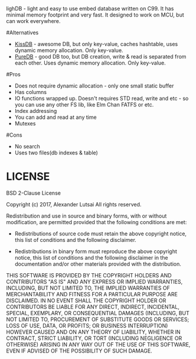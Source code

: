 lighDB - light and easy to use embed database written on C99. It has minimal memory footprint and very fast. It designed to work on MCU, but can work everywhere.

#Alternatives
* [KissDB](https://github.com/adamierymenko/kissdb) - awesome DB, but only key-value, caches hashtable, uses dynamic memory allocation. Only key-value.
* [PureDB](https://github.com/jedisct1/PureDB) - good DB too, but DB creation, write & read is separated from each other. Uses dynamic memory allocation. Only key-value.

#Pros
* Does not require dynamic allocation - only one small static buffer
* Has columns
* IO functions wrapped up. Doesn't requires STD read, write and etc - so you can use any other FS lib, like Elm Chan FATFS or etc.
* Index addressing
* You can add and read at any time
* Mutexes

#Cons
* No search
* Uses two files(db indexes & table)


# LICENSE

BSD 2-Clause License

Copyright (c) 2017, Alexander Lutsai
All rights reserved.

Redistribution and use in source and binary forms, with or without
modification, are permitted provided that the following conditions are met:

* Redistributions of source code must retain the above copyright notice, this
  list of conditions and the following disclaimer.

* Redistributions in binary form must reproduce the above copyright notice,
  this list of conditions and the following disclaimer in the documentation
  and/or other materials provided with the distribution.

THIS SOFTWARE IS PROVIDED BY THE COPYRIGHT HOLDERS AND CONTRIBUTORS "AS IS"
AND ANY EXPRESS OR IMPLIED WARRANTIES, INCLUDING, BUT NOT LIMITED TO, THE
IMPLIED WARRANTIES OF MERCHANTABILITY AND FITNESS FOR A PARTICULAR PURPOSE ARE
DISCLAIMED. IN NO EVENT SHALL THE COPYRIGHT HOLDER OR CONTRIBUTORS BE LIABLE
FOR ANY DIRECT, INDIRECT, INCIDENTAL, SPECIAL, EXEMPLARY, OR CONSEQUENTIAL
DAMAGES (INCLUDING, BUT NOT LIMITED TO, PROCUREMENT OF SUBSTITUTE GOODS OR
SERVICES; LOSS OF USE, DATA, OR PROFITS; OR BUSINESS INTERRUPTION) HOWEVER
CAUSED AND ON ANY THEORY OF LIABILITY, WHETHER IN CONTRACT, STRICT LIABILITY,
OR TORT (INCLUDING NEGLIGENCE OR OTHERWISE) ARISING IN ANY WAY OUT OF THE USE
OF THIS SOFTWARE, EVEN IF ADVISED OF THE POSSIBILITY OF SUCH DAMAGE.
